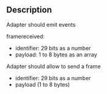 ## Description

Adapter should emit events

framereceived:

* identifier: 29 bits as a number
* payload: 1 to 8 bytes as an array

Adapter should allow to send a frame

* identifier: 29 bits as a number
* payload (1 to 8 bytes)

